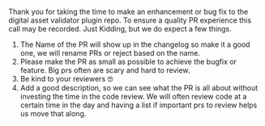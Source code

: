
Thank you for taking the time to make an enhancement or bug fix to the digital asset validator plugin repo.
To ensure a quality PR experience this call may be recorded. Just Kidding, but we do expect a few things.

1. The Name of the PR will show up in the changelog so make it a good one, we will rename PRs or reject based on the name.
2. Please make the PR as small as possible to achieve the bugfix or feature. Big prs often are scary and hard to review.
3. Be kind to your reviewers 🤓
4. Add a good description, so we can see what the PR is all about without investing the time in the code review. We will often review code at a certain time in the day and having a list if important prs to review helps us move that along.
